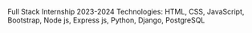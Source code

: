 Full Stack Internship 2023-2024
Technologies: HTML, CSS, JavaScript, Bootstrap, Node js, Express js, Python, Django, PostgreSQL
